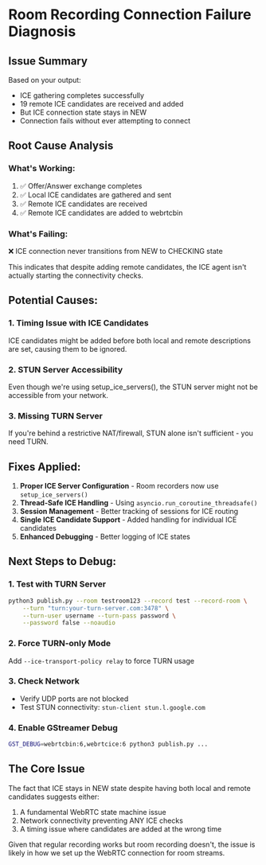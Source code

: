 # Room Recording Connection Failure Diagnosis

## Issue Summary
Based on your output:
- ICE gathering completes successfully 
- 19 remote ICE candidates are received and added
- But ICE connection state stays in NEW
- Connection fails without ever attempting to connect

## Root Cause Analysis

### What's Working:
1. ✅ Offer/Answer exchange completes
2. ✅ Local ICE candidates are gathered and sent
3. ✅ Remote ICE candidates are received
4. ✅ Remote ICE candidates are added to webrtcbin

### What's Failing:
❌ ICE connection never transitions from NEW to CHECKING state

This indicates that despite adding remote candidates, the ICE agent isn't actually starting the connectivity checks.

## Potential Causes:

### 1. Timing Issue with ICE Candidates
ICE candidates might be added before both local and remote descriptions are set, causing them to be ignored.

### 2. STUN Server Accessibility  
Even though we're using setup_ice_servers(), the STUN server might not be accessible from your network.

### 3. Missing TURN Server
If you're behind a restrictive NAT/firewall, STUN alone isn't sufficient - you need TURN.

## Fixes Applied:

1. **Proper ICE Server Configuration** - Room recorders now use `setup_ice_servers()`
2. **Thread-Safe ICE Handling** - Using `asyncio.run_coroutine_threadsafe()`
3. **Session Management** - Better tracking of sessions for ICE routing
4. **Single ICE Candidate Support** - Added handling for individual ICE candidates
5. **Enhanced Debugging** - Better logging of ICE states

## Next Steps to Debug:

### 1. Test with TURN Server
```bash
python3 publish.py --room testroom123 --record test --record-room \
    --turn "turn:your-turn-server.com:3478" \
    --turn-user username --turn-pass password \
    --password false --noaudio
```

### 2. Force TURN-only Mode
Add `--ice-transport-policy relay` to force TURN usage

### 3. Check Network
- Verify UDP ports are not blocked
- Test STUN connectivity: `stun-client stun.l.google.com`

### 4. Enable GStreamer Debug
```bash
GST_DEBUG=webrtcbin:6,webrtcice:6 python3 publish.py ...
```

## The Core Issue

The fact that ICE stays in NEW state despite having both local and remote candidates suggests either:
1. A fundamental WebRTC state machine issue
2. Network connectivity preventing ANY ICE checks
3. A timing issue where candidates are added at the wrong time

Given that regular recording works but room recording doesn't, the issue is likely in how we set up the WebRTC connection for room streams.